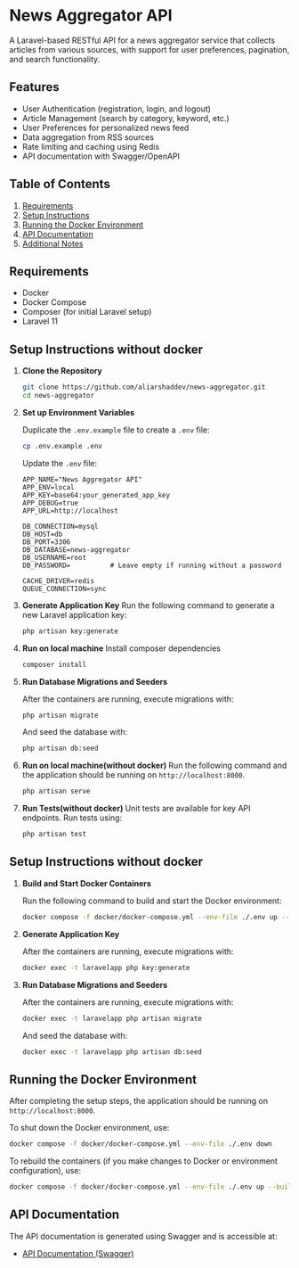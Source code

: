 # News Aggregator API

A Laravel-based RESTful API for a news aggregator service that collects articles from various sources, with support for user preferences, pagination, and search functionality.

## Features

- User Authentication (registration, login, and logout)
- Article Management (search by category, keyword, etc.)
- User Preferences for personalized news feed
- Data aggregation from RSS sources
- Rate limiting and caching using Redis
- API documentation with Swagger/OpenAPI

## Table of Contents

1. [Requirements](#requirements)
2. [Setup Instructions](#setup-instructions)
3. [Running the Docker Environment](#running-the-docker-environment)
4. [API Documentation](#api-documentation)
5. [Additional Notes](#additional-notes)

## Requirements

- Docker
- Docker Compose
- Composer (for initial Laravel setup)
- Laravel 11

## Setup Instructions without docker

1. **Clone the Repository**

   ```bash
   git clone https://github.com/aliarshaddev/news-aggregator.git
   cd news-aggregator
   ```

2. **Set up Environment Variables**

   Duplicate the `.env.example` file to create a `.env` file:

   ```bash
   cp .env.example .env
   ```

   Update the `.env` file:

   ```env
   APP_NAME="News Aggregator API"
   APP_ENV=local
   APP_KEY=base64:your_generated_app_key
   APP_DEBUG=true
   APP_URL=http://localhost

   DB_CONNECTION=mysql
   DB_HOST=db
   DB_PORT=3306
   DB_DATABASE=news-aggregator
   DB_USERNAME=root
   DB_PASSWORD=          # Leave empty if running without a password

   CACHE_DRIVER=redis
   QUEUE_CONNECTION=sync
   ```

3. **Generate Application Key**
   Run the following command to generate a new Laravel application key:

   ```bash
   php artisan key:generate
   ```

4. **Run on local machine**
   Install composer dependencies

   ```bash
   composer install
   ```

5. **Run Database Migrations and Seeders**

   After the containers are running, execute migrations with:

   ```bash
   php artisan migrate
   ```

   And seed the database with:

   ```bash
   php artisan db:seed
   ```

6. **Run on local machine(without docker)**
   Run the following command and the application should be running on `http://localhost:8000`.

   ```bash
   php artisan serve
   ```

7. **Run Tests(without docker)**
   Unit tests are available for key API endpoints. Run tests using:

   ```bash
   php artisan test
   ```

## Setup Instructions without docker

1. **Build and Start Docker Containers**

   Run the following command to build and start the Docker environment:

   ```bash
   docker compose -f docker/docker-compose.yml --env-file ./.env up --build
   ```

2. **Generate Application Key**

   After the containers are running, execute migrations with:

   ```bash
   docker exec -t laravelapp php key:generate
   ```

3. **Run Database Migrations and Seeders**

   After the containers are running, execute migrations with:

   ```bash
   docker exec -t laravelapp php artisan migrate
   ```

   And seed the database with:

   ```bash
   docker exec -t laravelapp php artisan db:seed
   ```

## Running the Docker Environment

After completing the setup steps, the application should be running on `http://localhost:8000`.

To shut down the Docker environment, use:

```bash
docker compose -f docker/docker-compose.yml --env-file ./.env down
```

To rebuild the containers (if you make changes to Docker or environment configuration), use:

```bash
docker compose -f docker/docker-compose.yml --env-file ./.env up --build
```

## API Documentation

The API documentation is generated using Swagger and is accessible at:

- [API Documentation (Swagger)](http://localhost:8000/api/documentation)
